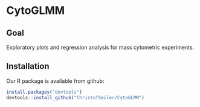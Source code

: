 # CytoGLMM

## Goal

Exploratory plots and regression analysis for mass cytometric experiments.

## Installation

Our R package is available from github:

``` r
install.packages("devtools")
devtools::install_github("ChristofSeiler/CytoGLMM")
```
